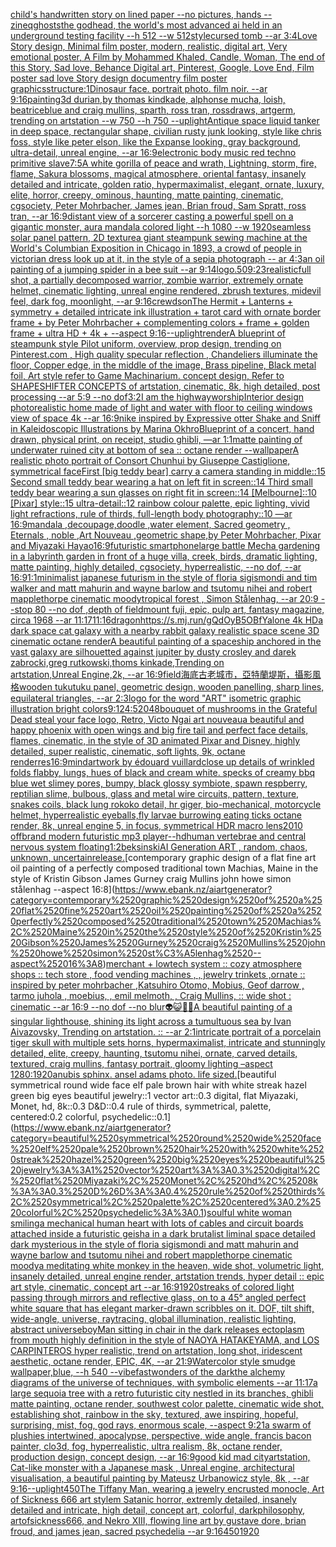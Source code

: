 [child's handwritten story on lined paper --no pictures, hands --zineq](https://www.ebank.nz/aiartgenerator?category=child%27s%2520handwritten%2520story%2520on%2520lined%2520paper%2520--no%2520pictures%2C%2520hands%2520--zineq)[ghosts](https://www.ebank.nz/aiartgenerator?category=ghosts)[the godhead, the world's most advanced ai held in an underground testing facility --h 512 --w 512](https://www.ebank.nz/aiartgenerator?category=the%2520godhead%2C%2520the%2520world%27s%2520most%2520advanced%2520ai%2520held%2520in%2520an%2520underground%2520testing%2520facility%2520--h%2520512%2520--w%2520512)[style](https://www.ebank.nz/aiartgenerator?category=style)[cursed tomb --ar 3:4](https://www.ebank.nz/aiartgenerator?category=cursed%2520tomb%2520--ar%25203%3A4)[Love Story design, Minimal film poster, modern, realistic, digital art, Very emotional poster, A Film by Mohammed Khaled, Candle, Woman, The end of this Story, Sad love, Behance Digital art, Pinterest, Google, Love End, Film poster sad love Story design documentry film poster graphics](https://www.ebank.nz/aiartgenerator?category=Love%2520Story%2520design%2C%2520Minimal%2520film%2520poster%2C%2520modern%2C%2520realistic%2C%2520digital%2520art%2C%2520Very%2520emotional%2520poster%2C%2520A%2520Film%2520by%2520Mohammed%2520Khaled%2C%2520Candle%2C%2520Woman%2C%2520The%2520end%2520of%2520this%2520Story%2C%2520Sad%2520love%2C%2520Behance%2520Digital%2520art%2C%2520Pinterest%2C%2520Google%2C%2520Love%2520End%2C%2520Film%2520poster%2520sad%2520love%2520Story%2520design%2520documentry%2520film%2520poster%2520graphics)[structure:1](https://www.ebank.nz/aiartgenerator?category=structure%3A1)[Dinosaur face. portrait photo. film noir. --ar 9:16](https://www.ebank.nz/aiartgenerator?category=Dinosaur%2520face.%2520portrait%2520photo.%2520film%2520noir.%2520--ar%25209%3A16)[painting](https://www.ebank.nz/aiartgenerator?category=painting)[3d durian,by thomas kindkade, alphonse mucha, loish, beatriceblue and craig mullins, sparth, ross tran, rossdraws, artgerm, trending on artstation --w 750 --h 750 --uplight](https://www.ebank.nz/aiartgenerator?category=3d%2520durian%2Cby%2520thomas%2520kindkade%2C%2520alphonse%2520mucha%2C%2520loish%2C%2520beatriceblue%2520and%2520craig%2520mullins%2C%2520sparth%2C%2520ross%2520tran%2C%2520rossdraws%2C%2520artgerm%2C%2520trending%2520on%2520artstation%2520--w%2520750%2520--h%2520750%2520--uplight)[Antique space liquid tanker in deep space, rectangular shape, civilian rusty junk looking, style like chris foss, style like peter elson, like the Expanse looking, gray background, ultra-detail, unreal engine, --ar 16:9](https://www.ebank.nz/aiartgenerator?category=Antique%2520space%2520liquid%2520tanker%2520in%2520deep%2520space%2C%2520rectangular%2520shape%2C%2520civilian%2520rusty%2520junk%2520looking%2C%2520style%2520like%2520chris%2520foss%2C%2520style%2520like%2520peter%2520elson%2C%2520like%2520the%2520Expanse%2520looking%2C%2520gray%2520background%2C%2520ultra-detail%2C%2520unreal%2520engine%2C%2520--ar%252016%3A9)[electronic body music red techno primitive slave](https://www.ebank.nz/aiartgenerator?category=electronic%2520body%2520music%2520red%2520techno%2520primitive%2520slave)[7:5](https://www.ebank.nz/aiartgenerator?category=7%3A5)[A white gorilla of peace and wrath, Lightning, storm, fire, flame, Sakura blossoms, magical atmosphere, oriental fantasy, insanely detailed and intricate, golden ratio, hypermaximalist, elegant, ornate, luxury, elite, horror, creepy, ominous, haunting, matte painting, cinematic, cgsociety, Peter Mohrbacher, James jean, Brian froud, Sam Spratt, ross tran, --ar 16:9](https://www.ebank.nz/aiartgenerator?category=A%2520white%2520gorilla%2520of%2520peace%2520and%2520wrath%2C%2520Lightning%2C%2520storm%2C%2520fire%2C%2520flame%2C%2520Sakura%2520blossoms%2C%2520magical%2520atmosphere%2C%2520oriental%2520fantasy%2C%2520insanely%2520detailed%2520and%2520intricate%2C%2520golden%2520ratio%2C%2520hypermaximalist%2C%2520elegant%2C%2520ornate%2C%2520luxury%2C%2520elite%2C%2520horror%2C%2520creepy%2C%2520ominous%2C%2520haunting%2C%2520matte%2520painting%2C%2520cinematic%2C%2520cgsociety%2C%2520Peter%2520Mohrbacher%2C%2520James%2520jean%2C%2520Brian%2520froud%2C%2520Sam%2520Spratt%2C%2520ross%2520tran%2C%2520--ar%252016%3A9)[distant view of a sorcerer casting a powerful spell on a gigantic monster, aura mandala colored light --h 1080 --w 1920](https://www.ebank.nz/aiartgenerator?category=distant%2520view%2520of%2520a%2520sorcerer%2520casting%2520a%2520powerful%2520spell%2520on%2520a%2520gigantic%2520monster%2C%2520aura%2520mandala%2520colored%2520light%2520--h%25201080%2520--w%25201920)[seamless solar panel pattern, 2D texture](https://www.ebank.nz/aiartgenerator?category=seamless%2520solar%2520panel%2520pattern%2C%25202D%2520texture)[a giant steampunk sewing machine at the World's Columbian Exposition in Chicago in 1893, a crowd of people in victorian dress look up at it, in the style of a sepia photograph -- ar 4:3](https://www.ebank.nz/aiartgenerator?category=a%2520giant%2520steampunk%2520sewing%2520machine%2520at%2520the%2520World%27s%2520Columbian%2520Exposition%2520in%2520Chicago%2520in%25201893%2C%2520a%2520crowd%2520of%2520people%2520in%2520victorian%2520dress%2520look%2520up%2520at%2520it%2C%2520in%2520the%2520style%2520of%2520a%2520sepia%2520photograph%2520--%2520ar%25204%3A3)[an oil painting of a jumping spider in a bee suit --ar 9:14](https://www.ebank.nz/aiartgenerator?category=an%2520oil%2520painting%2520of%2520a%2520jumping%2520spider%2520in%2520a%2520bee%2520suit%2520--ar%25209%3A14)[logo](https://www.ebank.nz/aiartgenerator?category=logo)[.50](https://www.ebank.nz/aiartgenerator?category=.50)[9:23](https://www.ebank.nz/aiartgenerator?category=9%3A23)[realistic](https://www.ebank.nz/aiartgenerator?category=realistic)[full shot, a partially decomposed warrior, zombie warrior, extremely ornate helmet, cinematic lighting, unreal engine rendered, zbrush textures, midevil feel, dark fog, moonlight, --ar 9:16](https://www.ebank.nz/aiartgenerator?category=full%2520shot%2C%2520a%2520partially%2520decomposed%2520warrior%2C%2520zombie%2520warrior%2C%2520extremely%2520ornate%2520helmet%2C%2520cinematic%2520lighting%2C%2520unreal%2520engine%2520rendered%2C%2520zbrush%2520textures%2C%2520midevil%2520feel%2C%2520dark%2520fog%2C%2520moonlight%2C%2520--ar%25209%3A16)[crewdson](https://www.ebank.nz/aiartgenerator?category=crewdson)[The Hermit + Lanterns + symmetry + detailed intricate ink illustration + tarot card with ornate border frame + by Peter Mohrbacher + complementing colors + frame + golden frame + ultra HD + 4k + --aspect 9:16](https://www.ebank.nz/aiartgenerator?category=The%2520Hermit%2520%2B%2520Lanterns%2520%2B%2520symmetry%2520%2B%2520detailed%2520intricate%2520ink%2520illustration%2520%2B%2520tarot%2520card%2520with%2520ornate%2520border%2520frame%2520%2B%2520by%2520Peter%2520Mohrbacher%2520%2B%2520complementing%2520colors%2520%2B%2520frame%2520%2B%2520golden%2520frame%2520%2B%2520ultra%2520HD%2520%2B%25204k%2520%2B%2520--aspect%25209%3A16)[--uplight](https://www.ebank.nz/aiartgenerator?category=--uplight)[render](https://www.ebank.nz/aiartgenerator?category=render)[A blueprint of steampunk style Pilot uniform,  overview, prop design,  trending on Pinterest.com  , High quality specular reflection ,  Chandeliers illuminate the floor, Copper  edge, in the middle of the image, Brass pipeline,  Black metal foil,  Art style refer to Game Machinarium.  concept design, Refer to SHAPESHIFTER CONCEPTS  of artstation, cinematic,  8k, high detailed,  post processing    --ar 5:9   --no dof](https://www.ebank.nz/aiartgenerator?category=A%2520blueprint%2520of%2520steampunk%2520style%2520Pilot%2520uniform%2C%2520%2520overview%2C%2520prop%2520design%2C%2520%2520trending%2520on%2520Pinterest.com%2520%2520%2C%2520High%2520quality%2520specular%2520reflection%2520%2C%2520%2520Chandeliers%2520illuminate%2520the%2520floor%2C%2520Copper%2520%2520edge%2C%2520in%2520the%2520middle%2520of%2520the%2520image%2C%2520Brass%2520pipeline%2C%2520%2520Black%2520metal%2520foil%2C%2520%2520Art%2520style%2520refer%2520to%2520Game%2520Machinarium.%2520%2520concept%2520design%2C%2520Refer%2520to%2520SHAPESHIFTER%2520CONCEPTS%2520%2520of%2520artstation%2C%2520cinematic%2C%2520%25208k%2C%2520high%2520detailed%2C%2520%2520post%2520processing%2520%2520%2520%2520--ar%25205%3A9%2520%2520%2520--no%2520dof)[3:2](https://www.ebank.nz/aiartgenerator?category=3%3A2)[I am the highway](https://www.ebank.nz/aiartgenerator?category=I%2520am%2520the%2520highway)[worship](https://www.ebank.nz/aiartgenerator?category=worship)[Interior design photorealistic home made of light and water with floor to ceiling windows view of space 4k --ar 16:9](https://www.ebank.nz/aiartgenerator?category=Interior%2520design%2520photorealistic%2520home%2520made%2520of%2520light%2520and%2520water%2520with%2520floor%2520to%2520ceiling%2520windows%2520view%2520of%2520space%25204k%2520--ar%252016%3A9)[nike inspired by Expressive otter Shake and Sniff in Kaleidoscopic Illustrations by Marina Okhro](https://www.ebank.nz/aiartgenerator?category=nike%2520inspired%2520by%2520Expressive%2520otter%2520Shake%2520and%2520Sniff%2520in%2520Kaleidoscopic%2520Illustrations%2520by%2520Marina%2520Okhro)[Blueprint of a concert, hand drawn, physical print, on receipt, studio ghibli, —ar 1:1](https://www.ebank.nz/aiartgenerator?category=Blueprint%2520of%2520a%2520concert%2C%2520hand%2520drawn%2C%2520physical%2520print%2C%2520on%2520receipt%2C%2520studio%2520ghibli%2C%2520%E2%80%94ar%25201%3A1)[](https://www.ebank.nz/aiartgenerator?category=)[matte painting of underwater ruined city at bottom of sea :: octane render --wallpaper](https://www.ebank.nz/aiartgenerator?category=matte%2520painting%2520of%2520underwater%2520ruined%2520city%2520at%2520bottom%2520of%2520sea%2520%3A%3A%2520octane%2520render%2520--wallpaper)[](https://www.ebank.nz/aiartgenerator?category=)[A realistic photo portrait of Consort Chunhui by Giuseppe Castiglione, symmetrical face](https://www.ebank.nz/aiartgenerator?category=A%2520realistic%2520photo%2520portrait%2520of%2520Consort%2520Chunhui%2520by%2520Giuseppe%2520Castiglione%2C%2520symmetrical%2520face)[First [big teddy bear] carry a camera standing in middle::15 Second small teddy bear wearing a hat on left fit in screen::14 Third small teddy bear wearing a sun glasses on right fit in screen::14 [Melbourne]::10 [Pixar] style::15 ultra-detail::12 rainbow colour palette, epic lighting, vivid light refractions, rule of thirds, full-length body photography::10 —ar 16:9](https://www.ebank.nz/aiartgenerator?category=First%2520%5Bbig%2520teddy%2520bear%5D%2520carry%2520a%2520camera%2520standing%2520in%2520middle%3A%3A15%2520Second%2520small%2520teddy%2520bear%2520wearing%2520a%2520hat%2520on%2520left%2520fit%2520in%2520screen%3A%3A14%2520Third%2520small%2520teddy%2520bear%2520wearing%2520a%2520sun%2520glasses%2520on%2520right%2520fit%2520in%2520screen%3A%3A14%2520%5BMelbourne%5D%3A%3A10%2520%5BPixar%5D%2520style%3A%3A15%2520ultra-detail%3A%3A12%2520rainbow%2520colour%2520palette%2C%2520epic%2520lighting%2C%2520vivid%2520light%2520refractions%2C%2520rule%2520of%2520thirds%2C%2520full-length%2520body%2520photography%3A%3A10%2520%E2%80%94ar%252016%3A9)[mandala ,decoupage,doodle ,water element, Sacred geometry , Eternals , noble ,Art Nouveau ,geometric shape,by Peter Mohrbacher, Pixar and Miyazaki Hayao](https://www.ebank.nz/aiartgenerator?category=mandala%2520%2Cdecoupage%2Cdoodle%2520%2Cwater%2520element%2C%2520Sacred%2520geometry%2520%2C%2520Eternals%2520%2C%2520noble%2520%2CArt%2520Nouveau%2520%2Cgeometric%2520shape%2Cby%2520Peter%2520Mohrbacher%2C%2520Pixar%2520and%2520Miyazaki%2520Hayao)[16:9](https://www.ebank.nz/aiartgenerator?category=16%3A9)[futuristic smartphone](https://www.ebank.nz/aiartgenerator?category=futuristic%2520smartphone)[large battle Mecha gardening in a labyrinth garden in front of a huge villa, creek, birds, dramatic lighting, matte painting, highly detailed, cgsociety, hyperrealistic, --no dof, --ar 16:9](https://www.ebank.nz/aiartgenerator?category=large%2520battle%2520Mecha%2520gardening%2520in%2520a%2520labyrinth%2520garden%2520in%2520front%2520of%2520a%2520huge%2520villa%2C%2520creek%2C%2520birds%2C%2520dramatic%2520lighting%2C%2520matte%2520painting%2C%2520highly%2520detailed%2C%2520cgsociety%2C%2520hyperrealistic%2C%2520--no%2520dof%2C%2520--ar%252016%3A9)[1:1](https://www.ebank.nz/aiartgenerator?category=1%3A1)[minimalist japanese futurism  in the style of floria sigismondi and tim walker and matt mahurin and wayne barlow and tsutomu nihei and robert mapplethorpe cinematic moody](https://www.ebank.nz/aiartgenerator?category=minimalist%2520japanese%2520futurism%2520%2520in%2520the%2520style%2520of%2520floria%2520sigismondi%2520and%2520tim%2520walker%2520and%2520matt%2520mahurin%2520and%2520wayne%2520barlow%2520and%2520tsutomu%2520nihei%2520and%2520robert%2520mapplethorpe%2520cinematic%2520moody)[tropical forest , Simon Stålenhag, --ar 20:9 --stop 80 --no dof ,depth of field](https://www.ebank.nz/aiartgenerator?category=tropical%2520forest%2520%2C%2520Simon%2520St%C3%A5lenhag%2C%2520--ar%252020%3A9%2520--stop%252080%2520--no%2520dof%2520%2Cdepth%2520of%2520field)[mount fuji, epic, pulp art, fantasy magazine, circa 1968 --ar 11:17](https://www.ebank.nz/aiartgenerator?category=mount%2520fuji%2C%2520epic%2C%2520pulp%2520art%2C%2520fantasy%2520magazine%2C%2520circa%25201968%2520--ar%252011%3A17)[11:16](https://www.ebank.nz/aiartgenerator?category=11%3A16)[dragon](https://www.ebank.nz/aiartgenerator?category=dragon)[<https://s.mj.run/gQdOyB5OBfY>](https://www.ebank.nz/aiartgenerator?category=%3Chttps%3A//s.mj.run/gQdOyB5OBfY%3E)[alone 4k HD](https://www.ebank.nz/aiartgenerator?category=alone%25204k%2520HD)[a dark space cat galaxy with a nearby rabbit galaxy realistic space scene 3D cinematic octane render](https://www.ebank.nz/aiartgenerator?category=a%2520dark%2520space%2520cat%2520galaxy%2520with%2520a%2520nearby%2520rabbit%2520galaxy%2520realistic%2520space%2520scene%25203D%2520cinematic%2520octane%2520render)[A beautiful painting of a spaceship anchored in the vast galaxy are silhouetted against jupiter by dusty crosley and darek zabrocki,greg rutkowski,thoms kinkade,Trending on artstation,Unreal Engine,2k, --ar 16:9](https://www.ebank.nz/aiartgenerator?category=A%2520beautiful%2520painting%2520of%2520a%2520spaceship%2520anchored%2520in%2520the%2520vast%2520galaxy%2520are%2520silhouetted%2520against%2520jupiter%2520by%2520dusty%2520crosley%2520and%2520darek%2520zabrocki%2Cgreg%2520rutkowski%2Cthoms%2520kinkade%2CTrending%2520on%2520artstation%2CUnreal%C2%A0Engine%2C2k%2C%2520--ar%252016%3A9)[field](https://www.ebank.nz/aiartgenerator?category=field)[海底古老城市，亞特蘭堤斯，攝影風格](https://www.ebank.nz/aiartgenerator?category=%E6%B5%B7%E5%BA%95%E5%8F%A4%E8%80%81%E5%9F%8E%E5%B8%82%EF%BC%8C%E4%BA%9E%E7%89%B9%E8%98%AD%E5%A0%A4%E6%96%AF%EF%BC%8C%E6%94%9D%E5%BD%B1%E9%A2%A8%E6%A0%BC)[wooden tukutuku panel, geometric design, wooden panelling, sharp lines, equilateral triangles, --ar 2:3](https://www.ebank.nz/aiartgenerator?category=wooden%2520tukutuku%2520panel%2C%2520geometric%2520design%2C%2520wooden%2520panelling%2C%2520sharp%2520lines%2C%2520equilateral%2520triangles%2C%2520--ar%25202%3A3)[logo for the word "ART" isometric graphic illustration bright colors](https://www.ebank.nz/aiartgenerator?category=logo%2520for%2520the%2520word%2520%22ART%22%2520isometric%2520graphic%2520illustration%2520bright%2520colors)[9:12](https://www.ebank.nz/aiartgenerator?category=9%3A12)[4:5](https://www.ebank.nz/aiartgenerator?category=4%3A5)[2048](https://www.ebank.nz/aiartgenerator?category=2048)[bouquet of mushrooms in the Grateful Dead steal your face logo, Retro, Victo Ngai art nouveau](https://www.ebank.nz/aiartgenerator?category=bouquet%2520of%2520mushrooms%2520in%2520the%2520Grateful%2520Dead%2520steal%2520your%2520face%2520logo%2C%2520Retro%2C%2520Victo%2520Ngai%2520art%2520nouveau)[a beautiful and happy phoenix with open wings and big fire tail and perfect face details, flames, cinematic, in the style of 3D animated Pixar and Disney, highly detailed, super realistic, cinematic, soft lights, 9k, octane render](https://www.ebank.nz/aiartgenerator?category=a%2520beautiful%2520and%2520happy%2520phoenix%2520with%2520open%2520wings%2520and%2520big%2520fire%2520tail%2520and%2520perfect%2520face%2520details%2C%2520flames%2C%2520cinematic%2C%2520in%2520the%2520style%2520of%25203D%2520animated%2520Pixar%2520and%2520Disney%2C%2520highly%2520detailed%2C%2520super%2520realistic%2C%2520cinematic%2C%2520soft%2520lights%2C%25209k%2C%2520octane%2520render)[res](https://www.ebank.nz/aiartgenerator?category=res)[16:9](https://www.ebank.nz/aiartgenerator?category=16%3A9)[mind](https://www.ebank.nz/aiartgenerator?category=mind)[artwork by édouard vuillard](https://www.ebank.nz/aiartgenerator?category=artwork%2520by%2520%C3%A9douard%2520vuillard)[close up details of wrinkled folds flabby, lungs, hues of black and cream white. specks of creamy bbq blue wet slimey pores, bumpy, black glossy symbiote, spawn respberry, reptilian slime, bulbous, glass and metal wire circuits,  pattern, texture, snakes coils, black lung rokoko detail, hr giger, bio-mechanical, motorcycle helmet, hyperrealistic eyeballs,fly larvae burrowing eating ticks octane render, 8k, unreal engine 5, in focus, symmetrical HDR macro lens](https://www.ebank.nz/aiartgenerator?category=close%2520up%2520details%2520of%2520wrinkled%2520folds%2520flabby%2C%2520lungs%2C%2520hues%2520of%2520black%2520and%2520cream%2520white.%2520specks%2520of%2520creamy%2520bbq%2520blue%2520wet%2520slimey%2520pores%2C%2520bumpy%2C%2520black%2520glossy%2520symbiote%2C%2520spawn%2520respberry%2C%2520reptilian%2520slime%2C%2520bulbous%2C%2520glass%2520and%2520metal%2520wire%2520circuits%2C%2520%2520pattern%2C%2520texture%2C%2520snakes%2520coils%2C%2520black%2520lung%2520rokoko%2520detail%2C%2520hr%2520giger%2C%2520bio-mechanical%2C%2520motorcycle%2520helmet%2C%2520hyperrealistic%2520eyeballs%2Cfly%2520larvae%2520burrowing%2520eating%2520ticks%2520octane%2520render%2C%25208k%2C%2520unreal%2520engine%25205%2C%2520in%2520focus%2C%2520symmetrical%2520HDR%2520macro%2520lens)[2010 offbrand modern futuristic mp3 player](https://www.ebank.nz/aiartgenerator?category=2010%2520offbrand%2520modern%2520futuristic%2520mp3%2520player)[--hd](https://www.ebank.nz/aiartgenerator?category=--hd)[human vertebrae and central nervous system floating](https://www.ebank.nz/aiartgenerator?category=human%2520vertebrae%2520and%2520central%2520nervous%2520system%2520floating)[1:2](https://www.ebank.nz/aiartgenerator?category=1%3A2)[beksinski](https://www.ebank.nz/aiartgenerator?category=beksinski)[AI Generation ART , random, chaos, unknown, uncertain](https://www.ebank.nz/aiartgenerator?category=AI%2520Generation%2520ART%2520%2C%2520random%2C%2520chaos%2C%2520unknown%2C%2520uncertain)[release.](https://www.ebank.nz/aiartgenerator?category=release.)[contemporary graphic design of a flat fine art oil painting of a perfectly composed traditional town Machias, Maine in the style of Kristin Gibson James Gurney craig Mullins john howe simon stålenhag --aspect 16:8](https://www.ebank.nz/aiartgenerator?category=contemporary%2520graphic%2520design%2520of%2520a%2520flat%2520fine%2520art%2520oil%2520painting%2520of%2520a%2520perfectly%2520composed%2520traditional%2520town%2520Machias%2C%2520Maine%2520in%2520the%2520style%2520of%2520Kristin%2520Gibson%2520James%2520Gurney%2520craig%2520Mullins%2520john%2520howe%2520simon%2520st%C3%A5lenhag%2520--aspect%252016%3A8)[merchant + lowtech system :: cozy atmosphere shops :: tech store , food vending machines ,  , jewelry trinkets ,ornate  :: inspired by peter mohrbacher ,Katsuhiro Otomo, Mobius, Geof darrow   , tarmo juhola , moebius, , emil melmoth, , Craig Mullins, :: wide shot : cinematic --ar 16:9 --no dof --no blur](https://www.ebank.nz/aiartgenerator?category=merchant%2520%2B%2520lowtech%2520system%2520%3A%3A%2520cozy%2520atmosphere%2520shops%2520%3A%3A%2520tech%2520store%2520%2C%2520food%2520vending%2520machines%2520%2C%2520%2520%2C%2520jewelry%2520trinkets%2520%2Cornate%2520%2520%3A%3A%2520inspired%2520by%2520peter%2520mohrbacher%2520%2CKatsuhiro%2520Otomo%2C%2520Mobius%2C%2520Geof%2520darrow%2520%2520%2520%2C%2520tarmo%2520juhola%2520%2C%2520moebius%2C%2520%2C%2520emil%2520melmoth%2C%2520%2C%2520Craig%2520Mullins%2C%2520%3A%3A%2520wide%2520shot%2520%3A%2520cinematic%2520--ar%252016%3A9%2520--no%2520dof%2520--no%2520blur)[👽😺🤖💀](https://www.ebank.nz/aiartgenerator?category=%F0%9F%91%BD%F0%9F%98%BA%F0%9F%A4%96%F0%9F%92%80)[A beautiful painting of a singular lighthouse, shining its light across a tumultuous sea by Ivan Aivazovsky, Trending on artstation. :: --ar 2:1](https://www.ebank.nz/aiartgenerator?category=A%2520beautiful%2520painting%2520of%2520a%2520singular%2520lighthouse%2C%2520shining%2520its%2520light%2520across%2520a%2520tumultuous%2520sea%2520by%2520Ivan%2520Aivazovsky%2C%2520Trending%2520on%2520artstation.%2520%3A%3A%2520--ar%25202%3A1)[intricate portrait of a porcelain tiger skull with multiple sets horns,  hypermaximalist, intricate and stunningly detailed, elite, creepy, haunting, tsutomu nihei, ornate, carved details, textured, craig mullins, fantasy portrait, gloomy lighting –aspect 1280:1920](https://www.ebank.nz/aiartgenerator?category=intricate%2520portrait%2520of%2520a%2520porcelain%2520tiger%2520skull%2520with%2520multiple%2520sets%2520horns%2C%2520%2520hypermaximalist%2C%2520intricate%2520and%2520stunningly%2520detailed%2C%2520elite%2C%2520creepy%2C%2520haunting%2C%2520tsutomu%2520nihei%2C%2520ornate%2C%2520carved%2520details%2C%2520textured%2C%2520craig%2520mullins%2C%2520fantasy%2520portrait%2C%2520gloomy%2520lighting%2520%E2%80%93aspect%25201280%3A1920)[anubis sphinx. ansel adams photo. life sized.](https://www.ebank.nz/aiartgenerator?category=anubis%2520sphinx.%2520ansel%2520adams%2520photo.%2520life%2520sized.)[beautiful symmetrical round wide face elf pale brown hair with white streak hazel green big eyes beautiful jewelry::1 vector art::0.3 digital, flat Miyazaki, Monet, hd, 8k::0.3 D&D::0.4 rule of thirds, symmetrical, palette, centered:0.2 colorful, psychedelic::0.1](https://www.ebank.nz/aiartgenerator?category=beautiful%2520symmetrical%2520round%2520wide%2520face%2520elf%2520pale%2520brown%2520hair%2520with%2520white%2520streak%2520hazel%2520green%2520big%2520eyes%2520beautiful%2520jewelry%3A%3A1%2520vector%2520art%3A%3A0.3%2520digital%2C%2520flat%2520Miyazaki%2C%2520Monet%2C%2520hd%2C%25208k%3A%3A0.3%2520D%26D%3A%3A0.4%2520rule%2520of%2520thirds%2C%2520symmetrical%2C%2520palette%2C%2520centered%3A0.2%2520colorful%2C%2520psychedelic%3A%3A0.1)[soulful white woman smiling](https://www.ebank.nz/aiartgenerator?category=soulful%2520white%2520woman%2520smiling)[a mechanical human heart with lots of cables and circuit boards attached inside a futuristic geisha in a dark brutalist liminal space detailed dark mysterious in the style of floria sigismondi and matt mahurin and wayne barlow and tsutomu nihei and robert mapplethorpe cinematic moody](https://www.ebank.nz/aiartgenerator?category=a%2520mechanical%2520human%2520heart%2520with%2520lots%2520of%2520cables%2520and%2520circuit%2520boards%2520attached%2520inside%2520a%2520futuristic%2520geisha%2520in%2520a%2520dark%2520brutalist%2520liminal%2520space%2520detailed%2520dark%2520mysterious%2520in%2520the%2520style%2520of%2520floria%2520sigismondi%2520and%2520matt%2520mahurin%2520and%2520wayne%2520barlow%2520and%2520tsutomu%2520nihei%2520and%2520robert%2520mapplethorpe%2520cinematic%2520moody)[a meditating white monkey in the heaven, wide shot, volumetric light, insanely detailed, unreal engine render, artstation trends, hyper detail :: epic art style, cinematic, concept art --ar 16:9](https://www.ebank.nz/aiartgenerator?category=a%2520meditating%2520white%2520monkey%2520in%2520the%2520heaven%2C%2520wide%2520shot%2C%2520volumetric%2520light%2C%2520insanely%2520detailed%2C%2520unreal%2520engine%2520render%2C%2520artstation%2520trends%2C%2520hyper%2520detail%2520%3A%3A%2520epic%2520art%2520style%2C%2520cinematic%2C%2520concept%2520art%2520--ar%252016%3A9)[1920](https://www.ebank.nz/aiartgenerator?category=1920)[streaks of colored light passing through mirrors and reflective glass, on to a 45° angled perfect white square that has elegant marker-drawn scribbles on it. DOF, tilt shift, wide-angle, universe, raytracing, global illumination, realistic lighting, abstract universe](https://www.ebank.nz/aiartgenerator?category=streaks%2520of%2520colored%2520light%2520passing%2520through%2520mirrors%2520and%2520reflective%2520glass%2C%2520on%2520to%2520a%252045%C2%B0%2520angled%2520perfect%2520white%2520square%2520that%2520has%2520elegant%2520marker-drawn%2520scribbles%2520on%2520it.%2520DOF%2C%2520tilt%2520shift%2C%2520wide-angle%2C%2520universe%2C%2520raytracing%2C%2520global%2520illumination%2C%2520realistic%2520lighting%2C%2520abstract%2520universe)[boy](https://www.ebank.nz/aiartgenerator?category=boy)[Man sitting in chair in the dark releases ectoplasm from mouth highly definition in the style of NAOYA HATAKEYAMA, and LOS CARPINTEROS hyper realistic, trend on artstation, long shot, iridescent aesthetic, octane render, EPIC, 4K, --ar 21:9](https://www.ebank.nz/aiartgenerator?category=Man%2520sitting%2520in%2520chair%2520in%2520the%2520dark%2520releases%2520ectoplasm%2520from%2520mouth%2520highly%2520definition%2520in%2520the%2520style%2520of%2520NAOYA%2520HATAKEYAMA%2C%2520and%2520LOS%2520CARPINTEROS%2520hyper%2520realistic%2C%2520trend%2520on%2520artstation%2C%2520long%2520shot%2C%2520iridescent%2520aesthetic%2C%2520octane%2520render%2C%2520EPIC%2C%25204K%2C%2520--ar%252021%3A9)[Watercolor style smudge wallpaper,blue, --h 540 --vibefast](https://www.ebank.nz/aiartgenerator?category=Watercolor%2520style%2520smudge%2520wallpaper%2Cblue%2C%2520--h%2520540%2520--vibefast)[wonders of the dark](https://www.ebank.nz/aiartgenerator?category=wonders%2520of%2520the%2520dark)[the alchemy diagrams of the universe of techniques, with symbolic elements --ar 11:17](https://www.ebank.nz/aiartgenerator?category=the%2520alchemy%2520diagrams%2520of%2520the%2520universe%2520of%2520techniques%2C%2520with%2520symbolic%2520elements%2520--ar%252011%3A17)[a large sequoia tree with a retro futuristic city nestled in its branches, ghibli matte painting, octane render, southwest color palette, cinematic wide shot, establishing shot, rainbow in the sky, textured, awe inspiring, hopeful, surprising, mist, fog, god rays, enormous scale, --aspect 9:21](https://www.ebank.nz/aiartgenerator?category=a%2520large%2520sequoia%2520tree%2520with%2520a%2520retro%2520futuristic%2520city%2520nestled%2520in%2520its%2520branches%2C%2520ghibli%2520matte%2520painting%2C%2520octane%2520render%2C%2520southwest%2520color%2520palette%2C%2520cinematic%2520wide%2520shot%2C%2520establishing%2520shot%2C%2520rainbow%2520in%2520the%2520sky%2C%2520textured%2C%2520awe%2520inspiring%2C%2520hopeful%2C%2520surprising%2C%2520mist%2C%2520fog%2C%2520god%2520rays%2C%2520enormous%2520scale%2C%2520--aspect%25209%3A21)[a swarm of plushies intertwined, apocalypse, perspective, wide angle, francis bacon painter, clo3d, fog, hyperrealistic, ultra realism, 8k, octane render, production design, concept design, --ar 16:9](https://www.ebank.nz/aiartgenerator?category=a%2520swarm%2520of%2520plushies%2520intertwined%2C%2520apocalypse%2C%2520perspective%2C%2520wide%2520angle%2C%2520francis%2520bacon%2520painter%2C%2520clo3d%2C%2520fog%2C%2520hyperrealistic%2C%2520ultra%2520realism%2C%25208k%2C%2520octane%2520render%2C%2520production%2520design%2C%2520concept%2520design%2C%2520--ar%252016%3A9)[good kid mad city](https://www.ebank.nz/aiartgenerator?category=good%2520kid%2520mad%2520city)[artstation, Cat-like monster with a Japanese mask  , Unreal engine, architectural visualisation, a beautiful painting by Mateusz Urbanowicz style, 8k , --ar 9:16](https://www.ebank.nz/aiartgenerator?category=artstation%2C%2520Cat-like%2520monster%2520with%2520a%2520Japanese%2520mask%2520%2520%2C%2520Unreal%2520engine%2C%2520architectural%2520visualisation%2C%2520a%2520beautiful%2520painting%2520by%2520Mateusz%2520Urbanowicz%2520style%2C%25208k%2520%2C%2520--ar%25209%3A16)[--uplight](https://www.ebank.nz/aiartgenerator?category=--uplight)[450](https://www.ebank.nz/aiartgenerator?category=450)[The Tiffany Man, wearing a jewelry encrusted monocle, Art of Sickness 666 art stylem Satanic horror, extremly detailed, insanely detailed and intricate, high detail, concept art, colorful, darkphilosophy, artofsickness666, and Nekro XIII, flowing line art by gustave dore, brian froud, and james jean, sacred psychedelia --ar 9:16](https://www.ebank.nz/aiartgenerator?category=The%2520Tiffany%2520Man%2C%2520wearing%2520a%2520jewelry%2520encrusted%2520monocle%2C%2520Art%2520of%2520Sickness%2520666%2520art%2520stylem%2520Satanic%2520horror%2C%2520extremly%2520detailed%2C%2520insanely%2520detailed%2520and%2520intricate%2C%2520high%2520detail%2C%2520concept%2520art%2C%2520colorful%2C%2520darkphilosophy%2C%2520artofsickness666%2C%2520and%2520Nekro%2520XIII%2C%2520flowing%2520line%2520art%2520by%2520gustave%2520dore%2C%2520brian%2520froud%2C%2520and%2520james%2520jean%2C%2520sacred%2520psychedelia%2520--ar%25209%3A16)[450](https://www.ebank.nz/aiartgenerator?category=450)[1920](https://www.ebank.nz/aiartgenerator?category=1920)